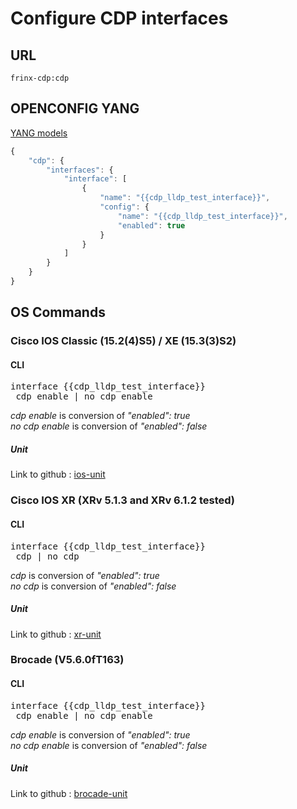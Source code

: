 # Configure CDP interfaces

## URL

```
frinx-cdp:cdp
```

## OPENCONFIG YANG

[YANG models](https://github.com/FRINXio/openconfig/tree/master/cdp/src/main/yang)

```javascript
{
    "cdp": {
        "interfaces": {
            "interface": [
                {
                    "name": "{{cdp_lldp_test_interface}}",
                    "config": {
                        "name": "{{cdp_lldp_test_interface}}",
                        "enabled": true
                    }
                }
            ]
        }
    }
}
```


## OS Commands

### Cisco IOS Classic (15.2(4)S5) / XE (15.3(3)S2)

#### CLI

<pre>
interface {{cdp_lldp_test_interface}}
 cdp enable | no cdp enable
</pre>

*cdp enable* is conversion of *"enabled": true*  
*no cdp enable* is conversion of *"enabled": false*

##### Unit

Link to github : [ios-unit](https://github.com/FRINXio/cli-units/tree/master/ios/cdp)

### Cisco IOS XR (XRv 5.1.3 and XRv 6.1.2 tested)

#### CLI

<pre>
interface {{cdp_lldp_test_interface}}
 cdp | no cdp
</pre>

*cdp* is conversion of *"enabled": true*  
*no cdp* is conversion of *"enabled": false*

##### Unit

Link to github : [xr-unit](https://github.com/FRINXio/unitopo-units/tree/master/xr/xr-6/xr-6-cdp-unit)

### Brocade (V5.6.0fT163)

#### CLI

<pre>
interface {{cdp_lldp_test_interface}}
 cdp enable | no cdp enable
</pre>

*cdp enable* is conversion of *"enabled": true*  
*no cdp enable* is conversion of *"enabled": false*

##### Unit

Link to github : [brocade-unit](https://github.com/FRINXio/cli-units/tree/master/brocade/cdp)
